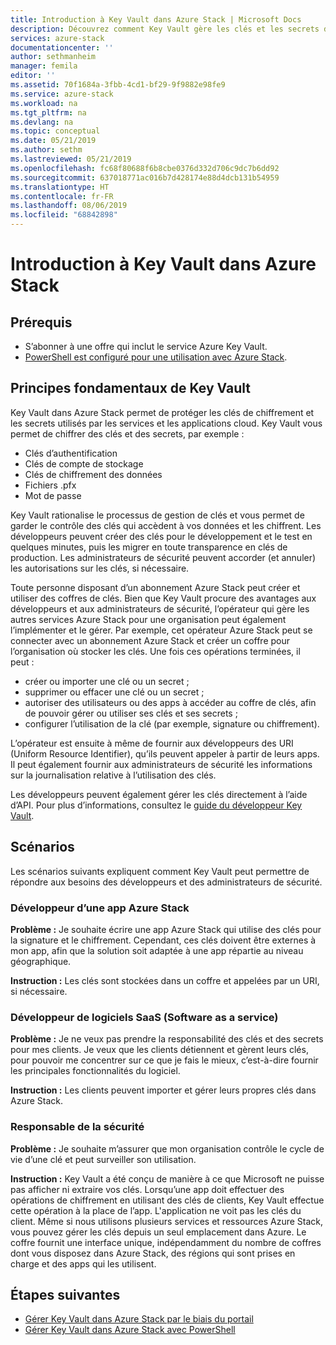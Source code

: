 ```yaml
---
title: Introduction à Key Vault dans Azure Stack | Microsoft Docs
description: Découvrez comment Key Vault gère les clés et les secrets dans Azure Stack.
services: azure-stack
documentationcenter: ''
author: sethmanheim
manager: femila
editor: ''
ms.assetid: 70f1684a-3fbb-4cd1-bf29-9f9882e98fe9
ms.service: azure-stack
ms.workload: na
ms.tgt_pltfrm: na
ms.devlang: na
ms.topic: conceptual
ms.date: 05/21/2019
ms.author: sethm
ms.lastreviewed: 05/21/2019
ms.openlocfilehash: fc68f80688f6b8cbe0376d332d706c9dc7b6dd92
ms.sourcegitcommit: 637018771ac016b7d428174e88d4dcb131b54959
ms.translationtype: HT
ms.contentlocale: fr-FR
ms.lasthandoff: 08/06/2019
ms.locfileid: "68842898"
---
```

# <a name="introduction-to-key-vault-in-azure-stack"></a>Introduction à Key Vault dans Azure Stack

## <a name="prerequisites"></a>Prérequis

* S’abonner à une offre qui inclut le service Azure Key Vault.  
* [PowerShell est configuré pour une utilisation avec Azure Stack](azure-stack-powershell-configure-user.md).

## <a name="key-vault-basics"></a>Principes fondamentaux de Key Vault

Key Vault dans Azure Stack permet de protéger les clés de chiffrement et les secrets utilisés par les services et les applications cloud. Key Vault vous permet de chiffrer des clés et des secrets, par exemple :

* Clés d’authentification
* Clés de compte de stockage
* Clés de chiffrement des données
* Fichiers .pfx
* Mot de passe

Key Vault rationalise le processus de gestion de clés et vous permet de garder le contrôle des clés qui accèdent à vos données et les chiffrent. Les développeurs peuvent créer des clés pour le développement et le test en quelques minutes, puis les migrer en toute transparence en clés de production. Les administrateurs de sécurité peuvent accorder (et annuler) les autorisations sur les clés, si nécessaire.

Toute personne disposant d’un abonnement Azure Stack peut créer et utiliser des coffres de clés. Bien que Key Vault procure des avantages aux développeurs et aux administrateurs de sécurité, l’opérateur qui gère les autres services Azure Stack pour une organisation peut également l’implémenter et le gérer. Par exemple, cet opérateur Azure Stack peut se connecter avec un abonnement Azure Stack et créer un coffre pour l’organisation où stocker les clés. Une fois ces opérations terminées, il peut :

* créer ou importer une clé ou un secret ;
* supprimer ou effacer une clé ou un secret ;
* autoriser des utilisateurs ou des apps à accéder au coffre de clés, afin de pouvoir gérer ou utiliser ses clés et ses secrets ;
* configurer l’utilisation de la clé (par exemple, signature ou chiffrement).

L’opérateur est ensuite à même de fournir aux développeurs des URI (Uniform Resource Identifier), qu’ils peuvent appeler à partir de leurs apps. Il peut également fournir aux administrateurs de sécurité les informations sur la journalisation relative à l’utilisation des clés.

Les développeurs peuvent également gérer les clés directement à l’aide d’API. Pour plus d’informations, consultez le [guide du développeur Key Vault](/azure/key-vault/key-vault-developers-guide).

## <a name="scenarios"></a>Scénarios

Les scénarios suivants expliquent comment Key Vault peut permettre de répondre aux besoins des développeurs et des administrateurs de sécurité.

### <a name="developer-for-an-azure-stack-app"></a>Développeur d’une app Azure Stack

**Problème :** Je souhaite écrire une app Azure Stack qui utilise des clés pour la signature et le chiffrement. Cependant, ces clés doivent être externes à mon app, afin que la solution soit adaptée à une app répartie au niveau géographique.

**Instruction :** Les clés sont stockées dans un coffre et appelées par un URI, si nécessaire.

### <a name="developer-for-software-as-a-service-saas"></a>Développeur de logiciels SaaS (Software as a service)

**Problème :** Je ne veux pas prendre la responsabilité des clés et des secrets pour mes clients. Je veux que les clients détiennent et gèrent leurs clés, pour pouvoir me concentrer sur ce que je fais le mieux, c’est-à-dire fournir les principales fonctionnalités du logiciel.

**Instruction :** Les clients peuvent importer et gérer leurs propres clés dans Azure Stack.

### <a name="chief-security-officer-cso"></a>Responsable de la sécurité

**Problème :** Je souhaite m’assurer que mon organisation contrôle le cycle de vie d’une clé et peut surveiller son utilisation.

**Instruction :** Key Vault a été conçu de manière à ce que Microsoft ne puisse pas afficher ni extraire vos clés. Lorsqu’une app doit effectuer des opérations de chiffrement en utilisant des clés de clients, Key Vault effectue cette opération à la place de l’app. L'application ne voit pas les clés du client. Même si nous utilisons plusieurs services et ressources Azure Stack, vous pouvez gérer les clés depuis un seul emplacement dans Azure. Le coffre fournit une interface unique, indépendamment du nombre de coffres dont vous disposez dans Azure Stack, des régions qui sont prises en charge et des apps qui les utilisent.

## <a name="next-steps"></a>Étapes suivantes

* [Gérer Key Vault dans Azure Stack par le biais du portail](azure-stack-key-vault-manage-portal.md)  
* [Gérer Key Vault dans Azure Stack avec PowerShell](azure-stack-key-vault-manage-powershell.md)
